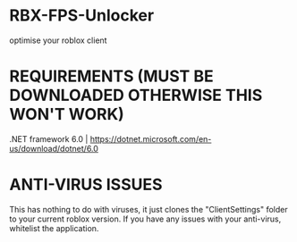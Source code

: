 # RBX-FPS-Unlocker
optimise your roblox client

# REQUIREMENTS (MUST BE DOWNLOADED OTHERWISE THIS WON'T WORK)
.NET framework 6.0 | https://dotnet.microsoft.com/en-us/download/dotnet/6.0

# ANTI-VIRUS ISSUES
This has nothing to do with viruses, it just clones the "ClientSettings" folder to your current roblox version.
If you have any issues with your anti-virus, whitelist the application.
